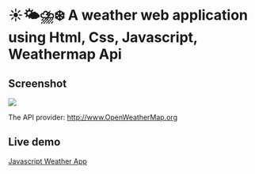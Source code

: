 # ☀️🌤⛈❄️ A weather web application using Html, Css, Javascript, Weathermap Api

## Screenshot
<img src="https://github.com/vikash9560/Javascript-weather-app/blob/main/Screenshot.jpg">

The API provider: http://www.OpenWeatherMap.org

## Live demo
[Javascript Weather App](https://github.com/vikash9560.github.io/Javascript-weather-app/)
